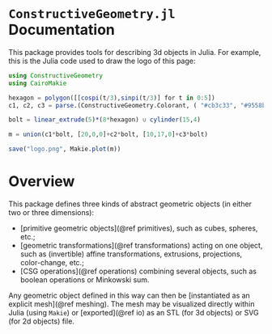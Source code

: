 # `ConstructiveGeometry.jl` Documentation

This package provides tools for describing 3d objects in Julia.
For example, this is the Julia code used to draw the logo of this
page:
```julia
using ConstructiveGeometry
using CairoMakie

hexagon = polygon([[cospi(t/3),sinpi(t/3)] for t in 0:5])
c1, c2, c3 = parse.(ConstructiveGeometry.Colorant, ( "#cb3c33", "#9558b2", "#389826"))

bolt = linear_extrude(5)*(8*hexagon) ∪ cylinder(15,4)

m = union(c1*bolt, [20,0,0]+c2*bolt, [10,17,0]+c3*bolt)

save("logo.png", Makie.plot(m))
```

# Overview

This package defines three kinds of abstract geometric objects
(in either two or three dimensions):

 - [primitive geometric objects](@ref primitives), such as cubes,
   spheres, etc.;
 - [geometric transformations](@ref transformations) acting on one
   object, such as (invertible) affine transformations, extrusions,
   projections, color-change, etc.;
 - [CSG operations](@ref operations) combining several objects,
   such as boolean operations or Minkowski sum.

Any geometric object defined in this way can then be
[instantiated as an explicit mesh](@ref meshing).
The mesh may be visualized directly within Julia (using `Makie`)
or [exported](@ref io) as an STL (for 3d objects) or SVG (for 2d objects) file.
